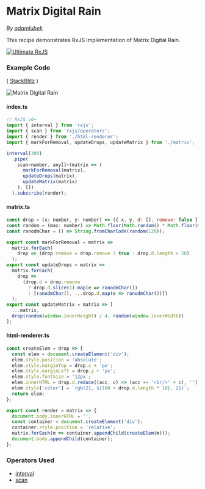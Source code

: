# Matrix Digital Rain

_By [adamlubek](https://github.com/adamlubek)_

This recipe demonstrates RxJS implementation of Matrix Digital Rain.

[![Ultimate RxJS](https://ultimatecourses.com/static/banners/banner-rxjs.svg 'Ultimate RxJS')](https://ultimatecourses.com/courses/rxjs?ref=4)

### Example Code

( [StackBlitz](https://stackblitz.com/edit/rxjs-matrix?file=index.ts) )

![Matrix Digital Rain](https://drive.google.com/uc?export=view&id=1ZEyGvICTosGA58SVWq8kBK8mBWyEpk9T)

#### index.ts

```js
// RxJS v6+
import { interval } from 'rxjs';
import { scan } from 'rxjs/operators';
import { render } from './html-renderer';
import { markForRemoval, updateDrops, updateMatrix } from './matrix';

interval(300)
  .pipe(
    scan<number, any[]>(matrix => (
      markForRemoval(matrix),
      updateDrops(matrix),
      updateMatrix(matrix)
    ), [])
  ).subscribe(render);
```

#### matrix.ts

```js
const drop = (x: number, y: number) => ({ x, y, d: [], remove: false });
const random = (max: number) => Math.floor(Math.random() * Math.floor(max));
const ranodmChar = () => String.fromCharCode(random(128));

export const markForRemoval = matrix =>
  matrix.forEach(
    drop => (drop.remove = drop.remove ? true : drop.d.length > 20)
  );
export const updateDrops = matrix =>
  matrix.forEach(
    drop =>
      (drop.d = drop.remove
        ? drop.d.slice(1).map(e => ranodmChar())
        : [ranodmChar(), ...drop.d.map(e => ranodmChar())])
  );
export const updateMatrix = matrix => [
  ...matrix,
  drop(random(window.innerHeight) / 4, random(window.innerWidth))
];
```

#### html-renderer.ts

```js
const createElem = drop => {
  const elem = document.createElement('div');
  elem.style.position = 'absolute';
  elem.style.marginTop = drop.x + 'px';
  elem.style.marginLeft = drop.y + 'px';
  elem.style.fontSize = '12px';
  elem.innerHTML = drop.d.reduce((acc, c) => (acc += '<br/>' + c), '');
  elem.style['color'] = `rgb(21, ${100 + drop.d.length * 10}, 21)`;
  return elem;
};

export const render = matrix => {
  document.body.innerHTML = '';
  const container = document.createElement('div');
  container.style.position = 'relative';
  matrix.forEach(m => container.appendChild(createElem(m)));
  document.body.appendChild(container);
};
```

### Operators Used

- [interval](../operators/creation/interval.md)
- [scan](../operators/transformation/scan.md)
